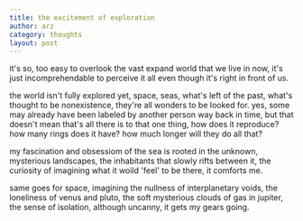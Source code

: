 ```yaml
---
title: the excitement of exploration
author: arz
category: thoughts
layout: post
---
```


it's so, too easy to overlook the vast expand world that we live in now, it's just incomprehendable to perceive it all even though it's right in front of us.

the world isn't fully explored yet, space, seas, what's left of the past, what's thought to be nonexistence, they're all wonders to be looked for. yes, some may already have been labeled by another person way back in time, but that doesn't mean that's all there is to that one thing, how does it reproduce? how many rings does it have? how much longer will they do all that?

my fascination and obsessiom of the sea is rooted in the unknown, mysterious landscapes, the inhabitants that slowly rifts between it, the curiosity of imagining what it woild 'feel' to be there, it comforts me.

same goes for space, imagining the nullness of interplanetary voids, the loneliness of venus and pluto, the soft mysterious clouds of gas in jupiter, the sense of isolation, although uncanny, it gets my gears going.
 